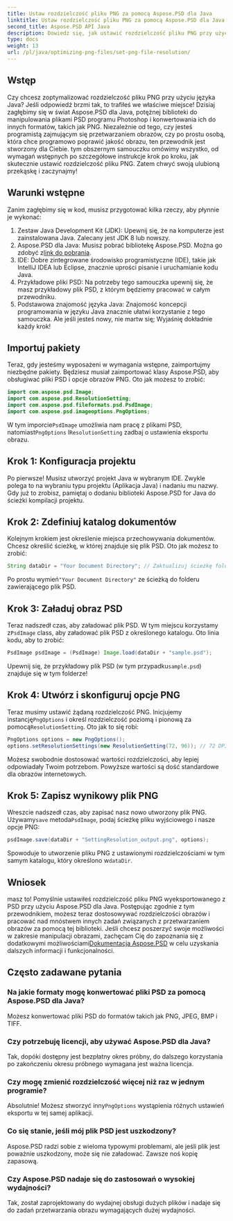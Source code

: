 ```yaml
---
title: Ustaw rozdzielczość pliku PNG za pomocą Aspose.PSD dla Java
linktitle: Ustaw rozdzielczość pliku PNG za pomocą Aspose.PSD dla Java
second_title: Aspose.PSD API Java
description: Dowiedz się, jak ustawić rozdzielczość pliku PNG przy użyciu Aspose.PSD dla Java, korzystając z tego szczegółowego samouczka krok po kroku. Zoptymalizuj swoje obrazy w mgnieniu oka.
type: docs
weight: 13
url: /pl/java/optimizing-png-files/set-png-file-resolution/
---
```

## Wstęp
Czy chcesz zoptymalizować rozdzielczość pliku PNG przy użyciu języka Java? Jeśli odpowiedź brzmi tak, to trafiłeś we właściwe miejsce! Dzisiaj zagłębimy się w świat Aspose.PSD dla Java, potężnej biblioteki do manipulowania plikami PSD programu Photoshop i konwertowania ich do innych formatów, takich jak PNG. Niezależnie od tego, czy jesteś programistą zajmującym się przetwarzaniem obrazów, czy po prostu osobą, która chce programowo poprawić jakość obrazu, ten przewodnik jest stworzony dla Ciebie. 
tym obszernym samouczku omówimy wszystko, od wymagań wstępnych po szczegółowe instrukcje krok po kroku, jak skutecznie ustawić rozdzielczość pliku PNG. Zatem chwyć swoją ulubioną przekąskę i zaczynajmy!
## Warunki wstępne
 
Zanim zagłębimy się w kod, musisz przygotować kilka rzeczy, aby płynnie je wykonać:
1. Zestaw Java Development Kit (JDK): Upewnij się, że na komputerze jest zainstalowana Java. Zalecany jest JDK 8 lub nowszy.
2.  Aspose.PSD dla Java: Musisz pobrać bibliotekę Aspose.PSD. Można go zdobyć z[link do pobrania](https://releases.aspose.com/psd/java/).
3. IDE: Dobre zintegrowane środowisko programistyczne (IDE), takie jak IntelliJ IDEA lub Eclipse, znacznie uprości pisanie i uruchamianie kodu Java.
4. Przykładowe pliki PSD: Na potrzeby tego samouczka upewnij się, że masz przykładowy plik PSD, z którym będziemy pracować w całym przewodniku.
5. Podstawowa znajomość języka Java: Znajomość koncepcji programowania w języku Java znacznie ułatwi korzystanie z tego samouczka. Ale jeśli jesteś nowy, nie martw się; Wyjaśnię dokładnie każdy krok!
## Importuj pakiety
Teraz, gdy jesteśmy wyposażeni w wymagania wstępne, zaimportujmy niezbędne pakiety. Będziesz musiał zaimportować klasy Aspose.PSD, aby obsługiwać pliki PSD i opcje obrazów PNG. Oto jak możesz to zrobić:
```java
import com.aspose.psd.Image;
import com.aspose.psd.ResolutionSetting;
import com.aspose.psd.fileformats.psd.PsdImage;
import com.aspose.psd.imageoptions.PngOptions;
```
 W tym imporcie`PsdImage` umożliwia nam pracę z plikami PSD, natomiast`PngOptions` I`ResolutionSetting` zadbaj o ustawienia eksportu obrazu.
## Krok 1: Konfiguracja projektu
Po pierwsze! Musisz utworzyć projekt Java w wybranym IDE. Zwykle polega to na wybraniu typu projektu (Aplikacja Java) i nadaniu mu nazwy. 
Gdy już to zrobisz, pamiętaj o dodaniu biblioteki Aspose.PSD for Java do ścieżki kompilacji projektu.
## Krok 2: Zdefiniuj katalog dokumentów
Kolejnym krokiem jest określenie miejsca przechowywania dokumentów. Chcesz określić ścieżkę, w której znajduje się plik PSD. Oto jak możesz to zrobić:
```java
String dataDir = "Your Document Directory"; // Zaktualizuj ścieżkę folderu
```
 Po prostu wymień`"Your Document Directory"` ze ścieżką do folderu zawierającego plik PSD. 
## Krok 3: Załaduj obraz PSD
 Teraz nadszedł czas, aby załadować plik PSD. W tym miejscu korzystamy z`PsdImage` class, aby załadować plik PSD z określonego katalogu. 
Oto linia kodu, aby to zrobić:
```java
PsdImage psdImage = (PsdImage) Image.load(dataDir + "sample.psd");
```
 Upewnij się, że przykładowy plik PSD (w tym przypadku`sample.psd`) znajduje się w tym folderze!
## Krok 4: Utwórz i skonfiguruj opcje PNG
 Teraz musimy ustawić żądaną rozdzielczość PNG. Inicjujemy instancję`PngOptions` i określ rozdzielczość poziomą i pionową za pomocą`ResolutionSetting`.
Oto jak to się robi:
```java
PngOptions options = new PngOptions();
options.setResolutionSettings(new ResolutionSetting(72, 96)); // 72 DPI w poziomie, 96 DPI w pionie
```
Możesz swobodnie dostosować wartości rozdzielczości, aby lepiej odpowiadały Twoim potrzebom. Powyższe wartości są dość standardowe dla obrazów internetowych.
## Krok 5: Zapisz wynikowy plik PNG
 Wreszcie nadszedł czas, aby zapisać nasz nowo utworzony plik PNG. Używamy`save` metoda`PsdImage`, podaj ścieżkę pliku wyjściowego i nasze opcje PNG:
```java
psdImage.save(dataDir + "SettingResolution_output.png", options);
```
 Spowoduje to utworzenie pliku PNG z ustawionymi rozdzielczościami w tym samym katalogu, który określono w`dataDir`.
## Wniosek
 masz to! Pomyślnie ustawiłeś rozdzielczość pliku PNG wyeksportowanego z PSD przy użyciu Aspose.PSD dla Java. Postępując zgodnie z tym przewodnikiem, możesz teraz dostosowywać rozdzielczości obrazów i pracować nad mnóstwem innych zadań związanych z przetwarzaniem obrazów za pomocą tej biblioteki. Jeśli chcesz poszerzyć swoje możliwości w zakresie manipulacji obrazami, zachęcam Cię do zapoznania się z dodatkowymi możliwościami[Dokumentacja Aspose.PSD](https://reference.aspose.com/psd/java/) w celu uzyskania dalszych informacji i funkcjonalności.

## Często zadawane pytania
### Na jakie formaty mogę konwertować pliki PSD za pomocą Aspose.PSD dla Java?
Możesz konwertować pliki PSD do formatów takich jak PNG, JPEG, BMP i TIFF.
### Czy potrzebuję licencji, aby używać Aspose.PSD dla Java?
Tak, dopóki dostępny jest bezpłatny okres próbny, do dalszego korzystania po zakończeniu okresu próbnego wymagana jest ważna licencja.
### Czy mogę zmienić rozdzielczość więcej niż raz w jednym programie?
 Absolutnie! Możesz stworzyć inny`PngOptions` wystąpienia różnych ustawień eksportu w tej samej aplikacji.
### Co się stanie, jeśli mój plik PSD jest uszkodzony?
Aspose.PSD radzi sobie z wieloma typowymi problemami, ale jeśli plik jest poważnie uszkodzony, może się nie załadować. Zawsze noś kopię zapasową.
### Czy Aspose.PSD nadaje się do zastosowań o wysokiej wydajności?
Tak, został zaprojektowany do wydajnej obsługi dużych plików i nadaje się do zadań przetwarzania obrazu wymagających dużej wydajności.